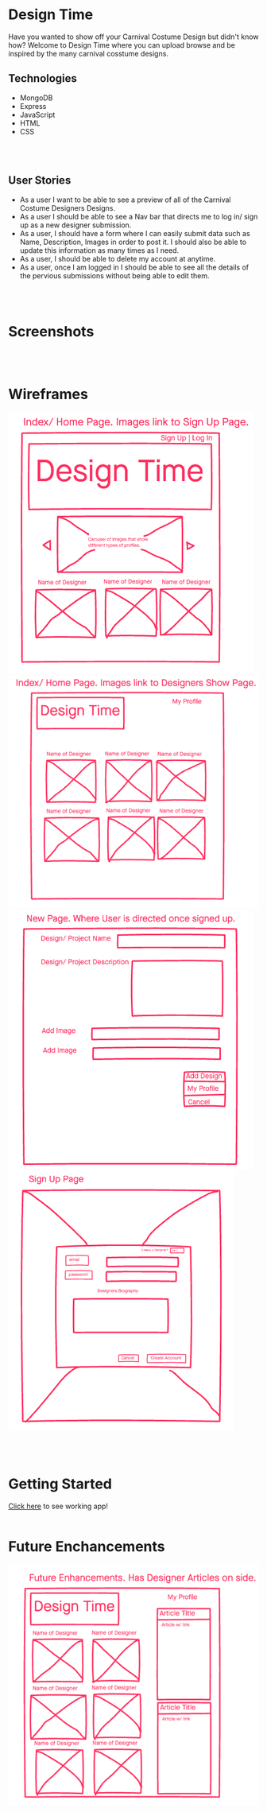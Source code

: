 # Design Time

Have you wanted to show off your Carnival Costume Design but didn't know how? Welcome to Design Time where you can upload browse and be inspired by the many carnival cosstume designs.

## Technologies
- MongoDB
- Express
- JavaScript
- HTML
- CSS

<br>
<br>

## User Stories
- As a user I want to be able to see a preview of all of the Carnival Costume Designers Designs.
- As a user I should be able to see a Nav bar that directs me to log in/ sign up as a new designer submission.
- As a user, I should have a form where I can easily submit data such as Name, Description, Images in order to post it. I should also be able to update this information as many times as I need.
- As a user, I should be able to delete my account at anytime.
- As a user, once I am logged in I should be able to see all the details of the pervious submissions without being able to edit them.

<br>
<br>

# Screenshots


<br>
<br>

# Wireframes
![Wireframe](./public/css/imgs/index.png)
![Wireframe](./public/css/imgs/indexlidt.png)
![Wireframe](./public/css/imgs/newdt.png)
![Wireframe](./public/css/imgs/signupdt.png)


<br>
<br>

# Getting Started

[Click here](https://design-time.herokuapp.com/) to see working app!
<br>
<br>

# Future Enchancements
![Future Enhancements](./public/css/imgs/futuredt.png)
